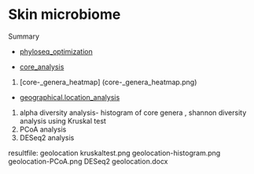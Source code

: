 # Skin microbiome



Summary
* [phyloseq_optimization](phyloseq_optimization.md)


* [core_analysis](core_analysis.Rmd)
1. [core-_genera_heatmap] (core-_genera_heatmap.png)

* [geographical.location_analysis](geographical.location_analysis)
1) alpha diversity analysis- histogram of core genera , shannon diversity analysis using Kruskal test
2) PCoA analysis
3) DESeq2 analysis 

resultfile: geolocation kruskaltest.png
            geolocation-histogram.png
            geolocation-PCoA.png
            DESeq2 geolocation.docx
            


